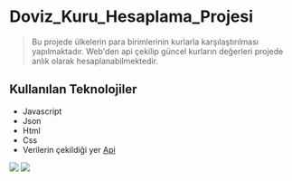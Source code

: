# Doviz_Kuru_Hesaplama_Projesi
 > Bu projede ülkelerin para birimlerinin kurlarla karşılaştırılması yapılmaktadır. Web'den api çekilip güncel kurların değerleri projede anlık olarak hesaplanabilmektedir.
 ## Kullanılan Teknolojiler
 * Javascript
 * Json
 * Html
 * Css
 * Verilerin çekildiği yer [Api](https://api.exchangerate-api.com)

 <img src="https://user-images.githubusercontent.com/88573428/173321716-b0fec6a3-5a7c-4bab-871c-24ea0ca03f02.PNG">

 <img src="https://user-images.githubusercontent.com/88573428/173321775-5a23da3c-9816-4bda-9db7-f51206eb4a62.PNG">
